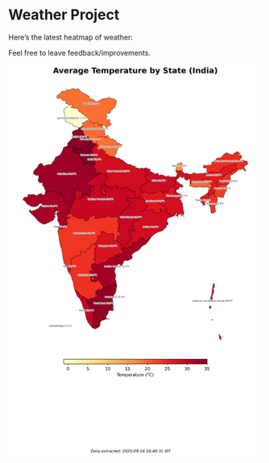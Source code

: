 # Weather Project

Here’s the latest heatmap of weather:

Feel free to leave feedback/improvements.

![India Heatmap](docs/assets/india_heatmap.png?v=C945A9)

